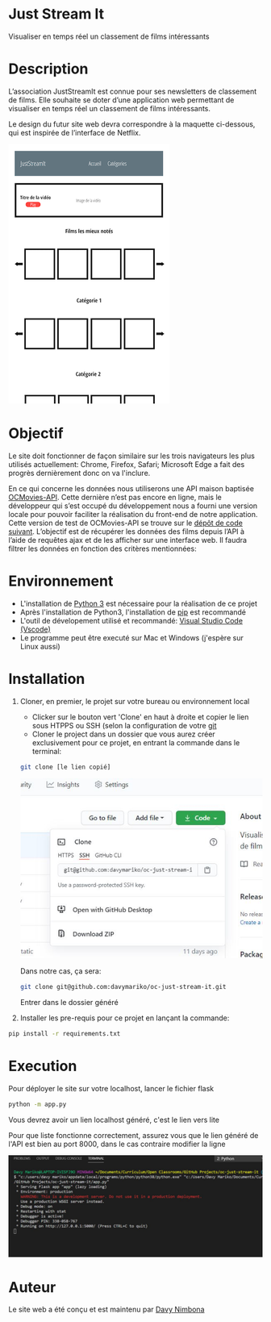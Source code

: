 # Just Stream It
Visualiser en temps réel un classement de films intéressants

# Description 
L’association JustStreamIt est connue pour ses newsletters de classement de films.
Elle souhaite se doter d’une application web permettant de visualiser en temps réel un classement de films intéressants.

Le design du futur site web devra correspondre à la maquette ci-dessous, qui est inspirée de l’interface de Netflix.

![alt text](https://github.com/davymariko/oc-just-stream-it/blob/main/assets/maquette.png)

# Objectif
Le site doit fonctionner de façon similaire sur les trois navigateurs les plus utilisés actuellement: Chrome, Firefox, Safari; Microsoft Edge a fait des progrès dernièrement donc on va l'inclure.

En ce qui concerne les données nous utiliserons une API maison baptisée [OCMovies-API](https://github.com/OpenClassrooms-Student-Center/OCMovies-API-EN-FR). Cette dernière n’est pas encore en ligne, mais le développeur qui s’est occupé du développement nous a fourni une version locale pour pouvoir faciliter la réalisation du front-end de notre application. Cette version de test de OCMovies-API se trouve sur le [dépôt de code suivant](https://github.com/OpenClassrooms-Student-Center/OCMovies-API-EN-FR). L’objectif est de récupérer les données des films depuis l’API à l’aide de requêtes ajax et de les afficher sur une interface web. Il faudra filtrer les données en fonction des critères mentionnées:


# Environnement
* L'installation de [Python 3](https://www.python.org/downloads/) est nécessaire pour la réalisation de ce projet
* Après l'installation de Python3, l'installation de [pip](https://pypi.org/project/pip/) est recommandé
* L'outil de dévelopement utilisé et recommandé: [Visual Studio Code (Vscode)](https://code.visualstudio.com/)
* Le programme peut être executé sur Mac et Windows (j'espère sur Linux aussi)

# Installation
1. Cloner, en premier, le projet sur votre bureau ou environnement local
   - Clicker sur le bouton vert 'Clone' en haut à droite et copier le lien sous HTPPS ou SSH (selon la configuration de votre [git](https://git-scm.com/)
   - Cloner le project dans un dossier que vous aurez créer exclusivement pour ce projet, en entrant la commande dans le terminal:
    ```bash
    git clone [le lien copié]
    ```
    
    ![alt text](https://github.com/davymariko/oc-just-stream-it/blob/main/assets/clone.JPG)
    
    Dans notre cas, ça sera:
    ```bash
    git clone git@github.com:davymariko/oc-just-stream-it.git
    ```
   Entrer dans le dossier généré
 
2. Installer les pre-requis pour ce projet en lançant la commande:
```bash
pip install -r requirements.txt
```

# Execution
Pour déployer le site sur votre localhost, lancer le fichier flask 
```bash
python -m app.py
```
Vous devrez avoir un lien localhost généré, c'est le lien vers lite

Pour que liste fonctionne correctement, assurez vous que le lien généré de l'API est bien au port 8000, dans le cas contraire modifier la ligne


![alt text](https://github.com/davymariko/oc-just-stream-it/blob/main/assets/flask.JPG)


# Auteur
Le site web a été conçu et est maintenu par [Davy Nimbona](https://www.linkedin.com/in/davy-nimbona/)
